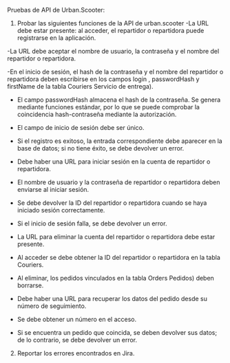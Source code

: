 Pruebas de API de Urban.Scooter:

1. Probar las siguientes funciones de la API de urban.scooter
-La URL debe estar presente: al acceder, el repartidor o repartidora puede registrarse en la aplicación.

-La URL debe aceptar el nombre de usuario, la contraseña y el nombre del repartidor o repartidora.

-En el inicio de sesión, el hash de la contraseña y el nombre del repartidor o repartidora deben
escribirse en los campos login , passwordHash y firstName de la tabla Couriers Servicio de entrega).

- El campo passwordHash almacena el hash de la contraseña. Se genera mediante funciones estándar, por lo que se puede comprobar la coincidencia hash-contraseña mediante la autorización.

- El campo de inicio de sesión debe ser único.

- Si el registro es exitoso, la entrada correspondiente debe aparecer en la base de datos; si no tiene éxito, se debe devolver un error. 

- Debe haber una URL para iniciar sesión en la cuenta de repartidor o repartidora.

- El nombre de usuario y la contraseña de repartidor o repartidora deben enviarse al iniciar sesión.
  
- Se debe devolver la ID del repartidor o repartidora cuando se haya iniciado sesión correctamente.

- Si el inicio de sesión falla, se debe devolver un error.

- La URL para eliminar la cuenta del repartidor o repartidora debe estar
presente. 

- Al acceder se debe obtener la ID del repartidor o repartidora en la tabla Couriers.

- Al eliminar, los pedidos vinculados en la tabla Orders Pedidos) deben borrarse.

- Debe haber una URL para recuperar los datos del pedido desde su número de seguimiento.

- Se debe obtener un número en el acceso.

- Si se encuentra un pedido que coincida, se deben devolver sus datos; de lo contrario, se
debe devolver un error.

2. Reportar los errores encontrados en Jira.
